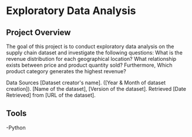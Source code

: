 # Exploratory Data Analysis
## Project Overview
The goal of this project is to conduct exploratory data analysis on the supply chain dataset and investigate the following questions: What is the revenue distribution for each geographical location?
What relationship exists between price and product quantity sold?  Furthermore, Which product category generates the highest revenue?

Data Sources
[Dataset creator's name]. ([Year &amp; Month of dataset creation]). [Name of the dataset], [Version of the dataset]. Retrieved [Date Retrieved] from [URL of the dataset].
## Tools 
-Python

